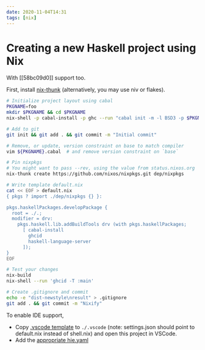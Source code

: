 ```yaml
---
date: 2020-11-04T14:31
tags: [nix]
---
```


# Creating a new Haskell project using Nix

With [[58bc09d0]] support too.

First, install [nix-thunk](https://github.com/obsidiansystems/nix-thunk) (alternatively, you may use niv or flakes).

```bash
# Initialize project layout using cabal
PKGNAME=foo
mkdir $PKGNAME && cd $PKGNAME
nix-shell -p cabal-install -p ghc --run "cabal init -m -l BSD3 -p $PKGNAME"

# Add to git
git init && git add . && git commit -m "Initial commit"

# Remove, or update, version constraint on base to match compiler
vim ${PKGNAME}.cabal  # and remove version constraint on `base`

# Pin nixpkgs
# You might want to pass --rev, using the value from status.nixos.org
nix-thunk create https://github.com/nixos/nixpkgs.git dep/nixpkgs

# Write template default.nix
cat << EOF > default.nix
{ pkgs ? import ./dep/nixpkgs {} }:

pkgs.haskellPackages.developPackage {
  root = ./.;
  modifier = drv:
    pkgs.haskell.lib.addBuildTools drv (with pkgs.haskellPackages;
      [ cabal-install
        ghcid
        haskell-language-server
      ]);
}
EOF

# Test your changes
nix-build
nix-shell --run 'ghcid -T :main'

# Create .gitignore and commit
echo -e "dist-newstyle\nresult" > .gitignore
git add . && git commit -m "Nixify"
```

To enable IDE support,

- Copy [.vscode template](https://github.com/srid/reflex-stone/tree/master/.vscode) to `./.vscode` (note: settings.json should point to default.nix instead of shell.nix) and open this project in VSCode.
- Add the [appropriate hie.yaml](https://github.com/haskell/haskell-language-server#configuring-your-project-build)